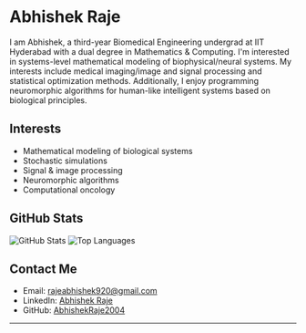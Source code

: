 # Abhishek Raje

I am Abhishek, a third-year Biomedical Engineering undergrad at IIT Hyderabad with a dual degree in Mathematics & Computing. I'm interested in systems-level mathematical modeling of biophysical/neural systems. My interests include medical imaging/image and signal processing and statistical optimization methods. Additionally, I enjoy programming neuromorphic algorithms for human-like intelligent systems based on biological principles.

##  Interests
- Mathematical modeling of biological systems
- Stochastic simulations
- Signal  & image processing
- Neuromorphic algorithms
- Computational oncology



## GitHub Stats
![GitHub Stats](https://github-readme-stats.vercel.app/api?username=AbhishekRaje2004&show_icons=true&theme=radical)
![Top Languages](https://github-readme-stats.vercel.app/api/top-langs/?username=AbhishekRaje2004&layout=compact&theme=radical)

##  Contact Me
- Email: rajeabhishek920@gmail.com
- LinkedIn: [Abhishek Raje](https://www.linkedin.com/in/abhishek-raje-309ba4252/)
- GitHub: [AbhishekRaje2004](https://github.com/AbhishekRaje2004)

---
